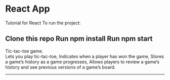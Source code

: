 # React App
Tutorial for React To run the project:

Clone this repo
Run npm install
Run npm start
---------------------------------------------------------------------------------------
Tic-tac-toe game.  
Lets you play tic-tac-toe, 
Indicates when a player has won the game, 
Stores a game’s history as a game progresses, 
Allows players to review a game’s history and see previous versions of a game’s board.

---------------------------------------------------------------------------------------

